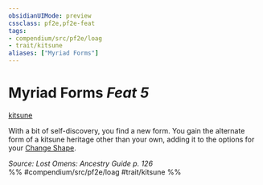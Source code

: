 ```yaml
---
obsidianUIMode: preview
cssclass: pf2e,pf2e-feat
tags:
- compendium/src/pf2e/loag
- trait/kitsune
aliases: ["Myriad Forms"]
---
```

# Myriad Forms  *Feat 5*  
[kitsune](kitsune-loag.md "Kitsune Ancestry & Heritage Trait")  


With a bit of self-discovery, you find a new form. You gain the alternate form of a kitsune heritage other than your own, adding it to the options for your [Change Shape](change-shape-kitsune-loag.md).

*Source: Lost Omens: Ancestry Guide p. 126*  
%% #compendium/src/pf2e/loag #trait/kitsune %%